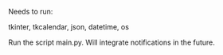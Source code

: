 Needs to run:

tkinter,
tkcalendar,
json,
datetime,
os

Run the script main.py.
Will integrate notifications in the future.
